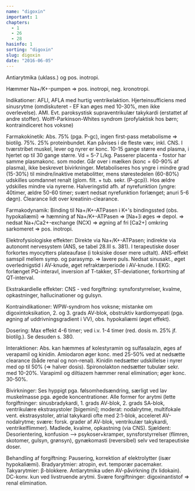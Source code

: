 ```yaml
---
name: "digoxin"
important: 1
chapters:  
  - 1 
  - 26 
  - 28
hasinfo: 1
sorting: "digoxin"
slug: digoxin
date: "2016-06-05"
---
```


Antiarytmika (uklass.) og pos. inotropi.

Hæmmer Na+/K+-pumpen => pos. inotropi, neg. kronotropi. 

Indikationer: AFLI, AFLA med hurtig ventrikelaktion. Hjerteinsufficiens med sinusrytme (omdiskuteret - EF kan øges med 10-30%, men ikke overlevelse). AMI. Evt. paroksystisk supraventrikulær takykardi (erstattet af andre stoffer). Wolff-Parkinson-Whites syndrom (profylaktisk hos børn; kontraindiceret hos voksne)

Farmakokinetik: Abs. 75% (pga. P-gc), ingen first-pass metabolisme => biotilg. 75%. 25% proteinbundet. Kan påvises i de fleste væv, inkl. CNS. I tværstribet muskel, lever og nyrer er konc. 10-15 gange større end plasma, i hjertet op til 30 gange større. Vd = 5-7 L/kg. Passerer placenta - fostor har samme plasmakonc. som moder. Går over i mælken (konc = 60-90% af plasma), ikke beskrevet bivirkninger. Metaboliseres hos yngre i mindre grad (15-30%) til mindre/inaktive metabolitter, mens størestedelen (60-80%) udskilles uomdannet renalt (glom. filt. + tub. sekr. (P-gcp)). Hos ældre ydskilles mindre via nyrerne. Halveringstid afh. af nyrefunktion (yngre: 40timer, ældre 50-60 timer; svært nedsat nyrefunktion forlænget; anuri 5-6 døgn). Clearance lidt over kreatinin-clearance.

Farmakodynamik: Binding til Na+/K+-ATPasen i K+'s bindingssted (obs. hypokaliæmi) => hæmning af Na+/K+-ATPasen => [Na+]i øges => depol. => nedsat Na+/Ca2+-exchange (NCX) => øgning af fri [Ca2+] omkring sarkomeret => pos. inotropi.

Elektrofysiologiske effekter: Direkte via Na+/K+-ATPasen; indirekte via autonomt nervesystem (ANS, se tabel 28.III s. 381). I terapeutiske doser forkortes myocytters plateaufase (i toksiske doser mere udtalt). ANS-effekt samspil mellem symp. og parasymp. => lavere puls. Nedsat sinusakt., øget overlednigstid i AV-knude, øget refraktærperiode i AV-knude. I EKG: forlænget PQ-interavl, inversion af T-takker, ST-deviationer, forkortning af QT-interval.

Ekstrakardielle effekter: CNS - ved forgiftning: synsforstyrrelser, kvalme, opkastninger, hallucinationer og gulsyn.

Kontraindikationer: WPW-syndrom hos voksne; mistanke om digoxintoksikation, 2. og 3. grads AV-blok, obstruktiv kardiomyopati (pga. øgning af uddrivningsgradient i VV), obs. hypokaliæmi (øget effekt).

Dosering: Max effekt 4-6 timer; ved i.v. 1-4 timer (red. dosis m. 25% jf. biotilg.). Se desuden s. 380.

Interaktioner: Abs. kan hæmmes af kolestyramin og sulfasalazin, øges af verapamil og kinidin. Amiodaron øger konc. med 25-50% ved at nedsætte clearance (både renal og non-renal). Kinidin nedsætter udskillelse i nyrer med op til 50% (=> halver dosis). Spironolakton nedsætter tubulær sekr. med 10-20%. Varapimil og diltiazem hæmmer renal elimination; øger konc. 30-50%.

Bivirkninger: Ses hyppigt pga. følsomhedsændring, særligt ved lav muskelmasse pga. øgede koncentrationer. Alle former for arytmi (lette forgiftninger: sinusbradykardi, 1. grads AV-blok, 2. grads SA-blok, ventrikulære ekstrasystoler [bigemini]; moderat: nodalrytme, multifokale vent. ekstrasystoler, atrial takykardi ofte med 2:1-blok, acceleret AV-nodalrytme; svære: forsk. grader af AV-blok, ventrikulær takykardi, ventrikelflimmer). Madlede, kvalme, opkastning (via CNS). Sjældent: Desorientering, konfusion --> psykoser+kramper, synsforstyrrelser (flimren, skotomer, gulsyn, grønsyn), gynækomasti (reversibel) selv ved terapeutiske doser.

Behandling af forgiftning: Pausering, korrektion af elektrolytter (især hypokaliæmi). Bradyarytmier: atropin, evt. temporær pacemaker. Takyarytmier: β-blokkere. Antiarytmika uden AV-påvirkning (fx lidokain). DC-konv. kun ved livstruende arytmi. Svære forgiftninger: digoxinantistof => renal elimination.
